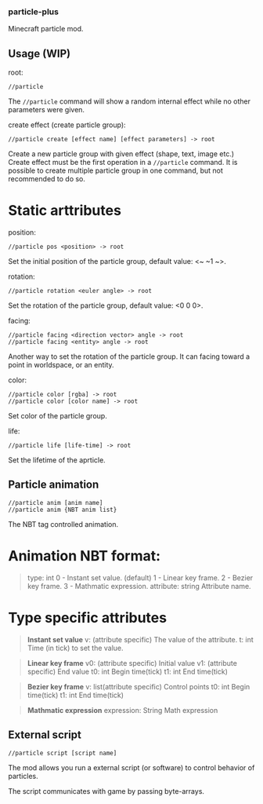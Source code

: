 ### particle-plus
Minecraft particle mod.
## Usage (WIP)
root:
```
//particle
```
The `//particle` command will show a random internal effect while no other parameters were given.

create effect (create particle group):
```
//particle create [effect name] [effect parameters] -> root
```
Create a new particle group with given effect (shape, text, image etc.)
Create effect must be the first operation in a `//particle` command.
It is possible to create multiple particle group in one command, but not recommended to do so.
# Static arttributes
position:
```
//particle pos <position> -> root
```
Set the initial position of the particle group, default value: <~ ~1 ~>.

rotation:
```
//particle rotation <euler angle> -> root
```
Set the rotation of the particle group, default value: <0 0 0>.

facing:
```
//particle facing <direction vector> angle -> root
//particle facing <entity> angle -> root
```
Another way to set the rotation of the particle group.
It can facing toward a point in worldspace, or an entity.

color:
```
//particle color [rgba] -> root
//particle color [color name] -> root
```
Set color of the particle group.

life:
```
//particle life [life-time] -> root
```
Set the lifetime of the aprticle.

## Particle animation
```
//particle anim [anim name]
//particle anim {NBT anim list}
```
The NBT tag controlled animation.

# Animation NBT format:
>type: int
>    0 - Instant set value. (default)
>    1 - Linear key frame.
>    2 - Bezier key frame.
>    3 - Mathmatic expression.
>attribute: string
>    Attribute name.

# Type specific attributes
>**Instant set value**
>v: (attribute specific)
>   The value of the attribute.
>t: int
>   Time (in tick) to set the value.

>**Linear key frame**
>v0: (attribute specific)
>   Initial value
>v1: (attribute specific)
>   End value
>t0: int
>   Begin time(tick)
>t1: int
>   End time(tick)

>**Bezier key frame**
>v: list(attribute specific)
>   Control points
>t0: int
>   Begin time(tick)
>t1: int
>   End time(tick)

>**Mathmatic expression**
>expression: String
>   Math expression

## External script
```
//particle script [script name]
```
The mod allows you run a external script (or software) to control behavior of particles.

The script communicates with game by passing byte-arrays.
